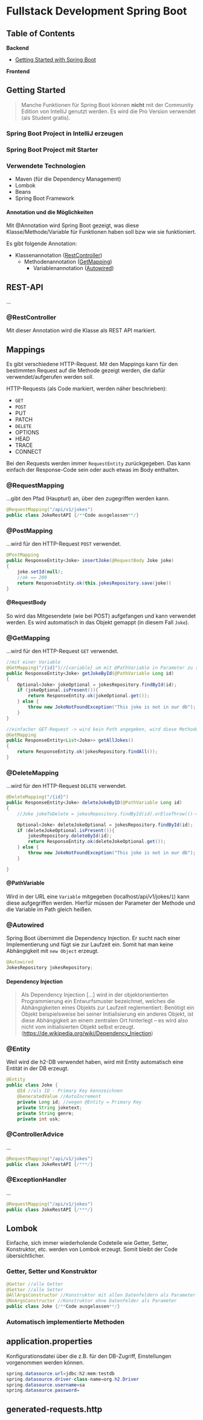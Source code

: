 # Fullstack Development Spring Boot

## Table of Contents

**Backend**
- [Getting Started with Spring Boot](#getting-started)


**Frontend**


## Getting Started
> Manche Funktionen für Spring Boot können **nicht** mit der Community Edition von IntelliJ genutzt werden. Es wird die Pro Version verwendet (als Student gratis).

### Spring Boot Project in IntelliJ erzeugen


### Spring Boot Project mit Starter

### Verwendete Technologien
- Maven (für die Dependency Management)
- Lombok
- Beans
- Spring Boot Framework

#### Annotation und die Möglichkeiten
Mit @Annotation wird Spring Boot gezeigt, was diese Klasse/Methode/Variable für Funktionen haben soll bzw wie sie funktioniert. 

Es gibt folgende Annotation:
- Klassenannotation ([RestController](#restcontroller))
    - Methodenannotation ([GetMapping](#getmapping))
        - Variablenannotation ([Autowired](#autowired))

## REST-API
...

### @RestController
Mit dieser Annotation wird die Klasse als REST API markiert.

## Mappings
Es gibt verschiedene HTTP-Request. Mit den Mappings kann für den bestimmten Request auf die Methode gezeigt werden, die dafür verwendet/aufgerufen werden soll.

HTTP-Requests (als Code markiert, werden näher beschrieben):
- `GET`
- `POST`
- PUT
- PATCH
- `DELETE`
- OPTIONS
- HEAD
- TRACE
- CONNECT

Bei den Requests werden immer `RequestEntity` zurückgegeben. Das kann einfach der Response-Code sein oder auch etwas im Body enthalten.

### @RequestMapping
...gibt den Pfad (Haupturl) an, über den zugegriffen werden kann.
```java
@RequestMapping("/api/v1/jokes")
public class JokeRestAPI {/**Code ausgelassen**/}
```

### @PostMapping
...wird für den HTTP-Request `POST` verwendet.
```java
@PostMapping
public ResponseEntity<Joke> insertJoke(@RequestBody Joke joke)
{
    joke.setId(null);
    //ok == 200
    return ResponseEntity.ok(this.jokesRepository.save(joke))
}
```

#### @RequestBody
So wird das Mitgesendete (wie bei POST) aufgefangen und kann verwendet werden. Es wird automatisch in das Objekt gemappt (in diesem Fall `Joke`).

### @GetMapping
...wird für den HTTP-Request `GET` verwendet.
```java
//mit einer Variable
@GetMapping("/{id}")//{variable} um mit @PathVariable in Parameter zu setzen - müssen gleichen Namen haben!
public ResponseEntity<Joke> getJokeById(@PathVariable Long id)
{
    Optional<Joke> jokeOptional = jokesRepository.findById(id);
    if (jokeOptional.isPresent()){
        return ResponseEntity.ok(jokeOptional.get());
    } else {
        throw new JokeNotFoundException("This joke is not in our db");
    }
}

//einfacher GET-Request -> wird kein Path angegeben, wird diese Methode beim einfachen Get auf die Haupturl ausgeführt
@GetMapping
public ResponseEntity<List<Joke>> getAllJokes()
{
    return ResponseEntity.ok(jokesRepository.findAll());
}

```

### @DeleteMapping
...wird für den HTTP-Request `DELETE` verwendet.
```java
@DeleteMapping("/{id}")
public ResponseEntity<Joke> deleteJokeByID(@PathVariable Long id)
{
    //Joke jokeToDelete = jokesRepository.findById(id).orElseThrow(()-> new JokeNotFoundException("This joke is not in our db")); Kurzform

    Optional<Joke> deleteJokeOptional = jokesRepository.findById(id);
    if (deleteJokeOptional.isPresent()){
        jokesRepository.deleteById(id);
        return ResponseEntity.ok(deleteJokeOptional.get());
    } else {
        throw new JokeNotFoundException("This joke is not in our db");
    }

}
```

#### @PathVariable
Wird in der URL eine `Variable` mitgegeben (localhost/api/v1/jokes/`1`) kann diese aufgegriffen werden. Hierfür müssen der Parameter der Methode und die Variable im Path gleich heißen.

### @Autowired
Spring Boot übernimmt die Dependency Injection. Er sucht nach einer Implementierung und fügt sie zur Laufzeit ein. Somit hat man keine Abhängigkeit mit `new Object` erzeugt.
```java
@Autowired
JokesRepository jokesRepository;
```
#### Dependency Injection
> Als Dependency Injection [...] wird in der objektorientierten Programmierung ein Entwurfsmuster bezeichnet, welches die Abhängigkeiten eines Objekts zur Laufzeit reglementiert: Benötigt ein Objekt beispielsweise bei seiner Initialisierung ein anderes Objekt, ist diese Abhängigkeit an einem zentralen Ort hinterlegt – es wird also nicht vom initialisierten Objekt selbst erzeugt.
> (https://de.wikipedia.org/wiki/Dependency_Injection)

### @Entity
Weil wird die h2-DB verwendet haben, wird mit Entity automatisch eine Entität in der DB erzeugt.
```java
@Entity 
public class Joke {
    @Id //als ID - Primary Key kennzeichnen
    @GeneratedValue //AutoIncrement
    private Long id; //wegen @Entity = Primary Key
    private String joketext;
    private String genre;
    private int usk;
```

### @ControllerAdvice
...
```java
@RequestMapping("/api/v1/jokes")
public class JokeRestAPI {/***/}
```
### @ExceptionHandler
...
```java
@RequestMapping("/api/v1/jokes")
public class JokeRestAPI {/***/}
```



## Lombok
Einfache, sich immer wiederholende Codeteile wie Getter, Setter, Konstruktor, etc. werden von Lombok erzeugt. Somit bleibt der Code übersichtlicher.
### Getter, Setter und Konstruktor
```java
@Getter //alle Getter
@Setter //alle Setter
@AllArgsConstructor //Konstruktor mit allen Datenfeldern als Parameter
@NoArgsConstructor //Konstruktor ohne Datenfelder als Parameter
public class Joke {/**Code ausgelassen**/}
```

### Automatisch implementierte Methoden

## application.properties
Konfigurationsdatei über die z.B. für den DB-Zugriff, Einstellungen vorgenommen werden können. 

```java
spring.datasource.url=jdbc:h2:mem:testdb
spring.datasource.driver-class-name=org.h2.Driver
spring.datasource.username=sa
spring.datasource.password=
```

## generated-requests.http

